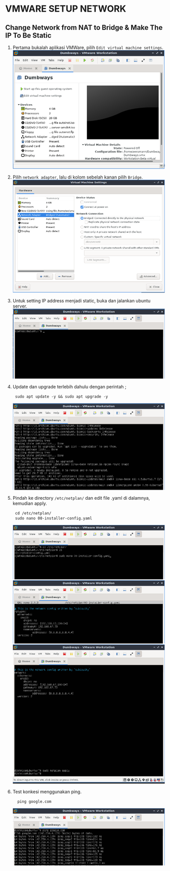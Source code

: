 # **VMWARE  SETUP NETWORK**
## Change Network from NAT to Bridge & Make The IP To Be Static

1. Pertama bukalah aplikasi VMWare, pilih `Edit virtual machine settings`. <br>
   ![open](assets/images-setting-network/openvm.png) <br>

2. Pilih `network adapter`, lalu di kolom sebelah kanan pilih `Bridge`. <br>
   ![custom-hardware](assets/images-setting-network/customize-hardware.png) <br>

3. Untuk setting IP address menjadi static, buka dan jalankan ubuntu server. <br>
   ![start-ubuntu](assets/images-setting-network/start-ubuntu.png) <br>

4. Update dan upgrade terlebih dahulu dengan perintah ;

        sudo apt update -y && sudo apt upgrade -y
    ![sudo](assets/images-setting-network/sudo.png) <br>

5. Pindah ke directory `/etc/netplan/` dan edit file .yaml di dalamnya, kemudian apply. <br>

        cd /etc/netplan/
        sudo nano 00-installer-config.yaml
    ![sudo-nano](assets/images-setting-network/sudo-nano.png) <br>
    ![configyaml](assets/images-setting-network/configyaml.png) <br>
    ![netplanapply](assets/images-setting-network/netplanapply.png) <br>

6. Test konkesi menggunakan ping. <br>
   
         ping google.com
   ![ping](assets/images-setting-network/ping.png) <br>